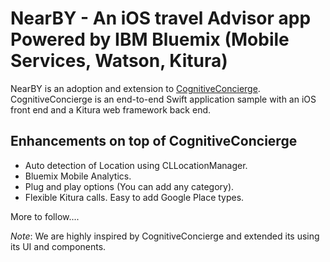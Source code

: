 # NearBY - An iOS travel Advisor app Powered by IBM Bluemix (Mobile Services, Watson, Kitura)

NearBY is an adoption and extension to [CognitiveConcierge](https://github.com/VidyasagarMSC/CognitiveConcierge).
CognitiveConcierge is an end-to-end Swift application sample with an iOS front end and a Kitura web framework back end.  

## Enhancements on top of CognitiveConcierge

- Auto detection of Location using CLLocationManager.
- Bluemix Mobile Analytics.
- Plug and play options (You can add any category).
- Flexible Kitura calls. Easy to add Google Place types.

More to follow....


*Note*: We are highly inspired by CognitiveConcierge and extended its using its UI and components. 

